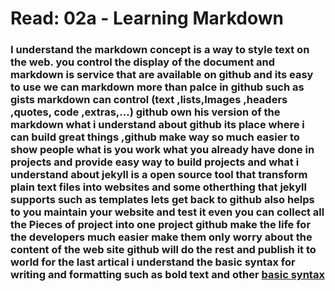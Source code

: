# Read: 02a - Learning Markdown





### I understand the markdown concept is a way to style text on the web. you control the display of the document and markdown is service that are available on github and its easy to use we can markdown more than palce in github such as gists markdown can control (text ,lists,Images ,headers  ,quotes, code ,extras,...)  github own his version  of the markdown what i understand about github its place where i can build great things ,github make way so much easier to show people what is you work what you already have done in projects and provide easy way to build projects and what i understand about jekyll is a open  source tool that transform plain text files into websites and some otherthing that jekyll supports such as templates lets get back to github also helps to you maintain your website and test it even  you can collect all the Pieces of project into one project github make the life for the developers much easier make them only worry about the content of the web site github will do the rest and publish it to world for the last artical i understand the basic syntax for writing and formatting such as bold text and other [basic syntax](https://docs.github.com/en/github/writing-on-github/basic-writing-and-formatting-syntax)


